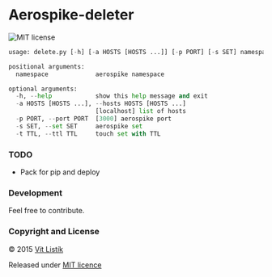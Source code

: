 # Aerospike-deleter

![MIT license](https://img.shields.io/badge/license-MIT-blue.svg)

```python
usage: delete.py [-h] [-a HOSTS [HOSTS ...]] [-p PORT] [-s SET] namespace

positional arguments:
  namespace             aerospike namespace

optional arguments:
  -h, --help            show this help message and exit
  -a HOSTS [HOSTS ...], --hosts HOSTS [HOSTS ...]
                        [localhost] list of hosts
  -p PORT, --port PORT  [3000] aerospike port
  -s SET, --set SET     aerospike set
  -t TTL, --ttl TTL     touch set with TTL
```

### TODO
* Pack for pip and deploy

### Development

Feel free to contribute.
### Copyright and License

&copy; 2015 [Vít Listík](http://tivvit.cz)

Released under [MIT licence](https://github.com/tivvit/aerospike-deleter/blob/master/LICENSE)
